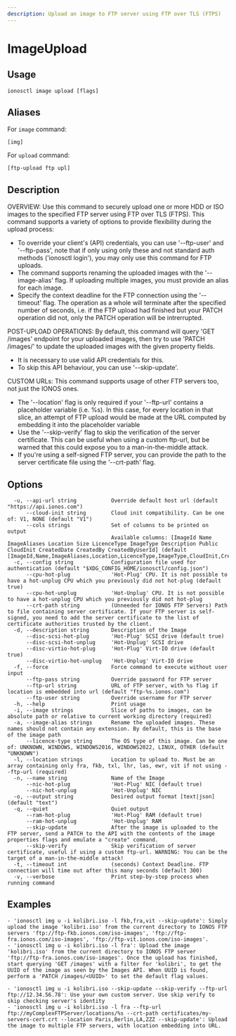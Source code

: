 ```yaml
---
description: Upload an image to FTP server using FTP over TLS (FTPS)
---
```


# ImageUpload

## Usage

```text
ionosctl image upload [flags]
```

## Aliases

For `image` command:

```text
[img]
```

For `upload` command:

```text
[ftp-upload ftp upl]
```

## Description

OVERVIEW:
  Use this command to securely upload one or more HDD or ISO images to the specified FTP server using FTP over TLS (FTPS). This command supports a variety of options to provide flexibility during the upload process:
  - To override your client's (API) credentials, you can use '--ftp-user' and '--ftp-pass', note that if only using only these and not standard auth methods ('ionosctl login'), you may only use this command for FTP uploads.
  - The command supports renaming the uploaded images with the '--image-alias' flag. If uploading multiple images, you must provide an alias for each image.
  - Specify the context deadline for the FTP connection using the '--timeout' flag. The operation as a whole will terminate after the specified number of seconds, i.e. if the FTP upload had finished but your PATCH operation did not, only the PATCH operation will be intrerrupted.

POST-UPLOAD OPERATIONS:
  By default, this command will query 'GET /images' endpoint for your uploaded images, then try to use 'PATCH /images/<UUID>' to update the uploaded images with the given property fields.
  - It is necessary to use valid API credentials for this.
  - To skip this API behaviour, you can use '--skip-update'.

CUSTOM URLs:
  This command supports usage of other FTP servers too, not just the IONOS ones.
  - The '--location' flag is only required if your '--ftp-url' contains a placeholder variable (i.e. %s).
  In this case, for every location in that slice, an attempt of FTP upload would be made at the URL computed by embedding it into the placeholder variable
  - Use the '--skip-verify' flag to skip the verification of the server certificate. This can be useful when using a custom ftp-url,
  but be warned that this could expose you to a man-in-the-middle attack.
  - If you're using a self-signed FTP server, you can provide the path to the server certificate file using the '--crt-path' flag.


## Options

```text
  -u, --api-url string           Override default host url (default "https://api.ionos.com")
      --cloud-init string        Cloud init compatibility. Can be one of: V1, NONE (default "V1")
      --cols strings             Set of columns to be printed on output 
                                 Available columns: [ImageId Name ImageAliases Location Size LicenceType ImageType Description Public CloudInit CreatedDate CreatedBy CreatedByUserId] (default [ImageId,Name,ImageAliases,Location,LicenceType,ImageType,CloudInit,CreatedDate])
  -c, --config string            Configuration file used for authentication (default "$XDG_CONFIG_HOME/ionosctl/config.json")
      --cpu-hot-plug             'Hot-Plug' CPU. It is not possible to have a hot-unplug CPU which you previously did not hot-plug (default true)
      --cpu-hot-unplug           'Hot-Unplug' CPU. It is not possible to have a hot-unplug CPU which you previously did not hot-plug
      --crt-path string          (Unneeded for IONOS FTP Servers) Path to file containing server certificate. If your FTP server is self-signed, you need to add the server certificate to the list of certificate authorities trusted by the client.
  -d, --description string       Description of the Image
      --disc-scsi-hot-plug       'Hot-Plug' SCSI drive (default true)
      --disc-scsi-hot-unplug     'Hot-Unplug' SCSI drive
      --disc-virtio-hot-plug     'Hot-Plug' Virt-IO drive (default true)
      --disc-virtio-hot-unplug   'Hot-Unplug' Virt-IO drive
  -f, --force                    Force command to execute without user input
      --ftp-pass string          Override password for FTP server
      --ftp-url string           URL of FTP server, with %s flag if location is embedded into url (default "ftp-%s.ionos.com")
      --ftp-user string          Override username for FTP server
  -h, --help                     Print usage
  -i, --image strings            Slice of paths to images, can be absolute path or relative to current working directory (required)
  -a, --image-alias strings      Rename the uploaded images. These names should not contain any extension. By default, this is the base of the image path
      --licence-type string      The OS type of this image. Can be one of: UNKNOWN, WINDOWS, WINDOWS2016, WINDOWS2022, LINUX, OTHER (default "UNKNOWN")
  -l, --location strings         Location to upload to. Must be an array containing only fra, fkb, txl, lhr, las, ewr, vit if not using --ftp-url (required)
  -n, --name string              Name of the Image
      --nic-hot-plug             'Hot-Plug' NIC (default true)
      --nic-hot-unplug           'Hot-Unplug' NIC
  -o, --output string            Desired output format [text|json] (default "text")
  -q, --quiet                    Quiet output
      --ram-hot-plug             'Hot-Plug' RAM (default true)
      --ram-hot-unplug           'Hot-Unplug' RAM
      --skip-update              After the image is uploaded to the FTP server, send a PATCH to the API with the contents of the image properties flags and emulate a "create" command.
      --skip-verify              Skip verification of server certificate, useful if using a custom ftp-url. WARNING: You can be the target of a man-in-the-middle attack!
  -t, --timeout int              (seconds) Context Deadline. FTP connection will time out after this many seconds (default 300)
  -v, --verbose                  Print step-by-step process when running command
```

## Examples

```text
- 'ionosctl img u -i kolibri.iso -l fkb,fra,vit --skip-update': Simply upload the image 'kolibri.iso' from the current directory to IONOS FTP servers 'ftp://ftp-fkb.ionos.com/iso-images', 'ftp://ftp-fra.ionos.com/iso-images', 'ftp://ftp-vit.ionos.com/iso-images'.
- 'ionosctl img u -i kolibri.iso -l fra': Upload the image 'kolibri.iso' from the current directory to IONOS FTP server 'ftp://ftp-fra.ionos.com/iso-images'. Once the upload has finished, start querying 'GET /images' with a filter for 'kolibri', to get the UUID of the image as seen by the Images API. When UUID is found, perform a 'PATCH /images/<UUID>' to set the default flag values.

- 'ionosctl img u -i kolibri.iso --skip-update --skip-verify --ftp-url ftp://12.34.56.78': Use your own custom server. Use skip verify to skip checking server's identity
- 'ionosctl img u -i kolibri.iso -l fra --ftp-url ftp://myComplexFTPServer/locations/%s --crt-path certificates/my-servers-cert.crt --location Paris,Berlin,LA,ZZZ --skip-update': Upload the image to multiple FTP servers, with location embedding into URL.
```

